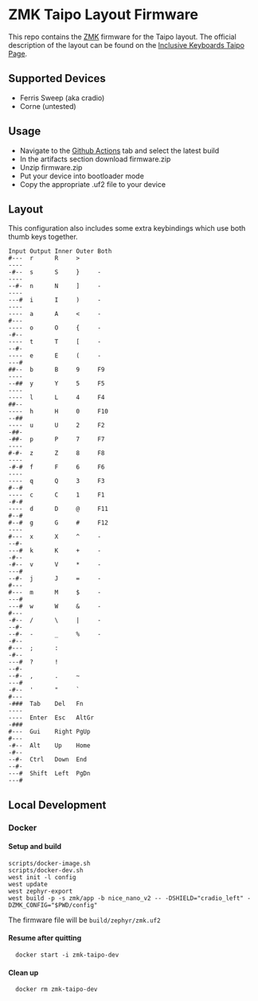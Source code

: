 # ZMK Taipo Layout Firmware

This repo contains the [ZMK](https://zmkfirmware.dev/) firmware for the Taipo layout.
The official description of the layout can be found on the [Inclusive Keyboards Taipo Page](https://inkeys.wiki/en/keymaps/taipo).

## Supported Devices

- Ferris Sweep (aka cradio)
- Corne (untested)

## Usage

- Navigate to the [Github Actions](https://github.com/dlip/zmk-taipo/actions) tab and select the latest build
- In the artifacts section download firmware.zip
- Unzip firmware.zip
- Put your device into bootloader mode
- Copy the appropriate .uf2 file to your device

## Layout

This configuration also includes some extra keybindings which use both thumb keys together.

```
Input Output Inner Outer Both
#---  r      R     >
----
-#--  s      S     }     -
----
--#-  n      N     ]     -
----
---#  i      I     )     -
----
----  a      A     <     -
#---
----  o      O     {     -
-#--
----  t      T     [     -
--#-
----  e      E     (     -
---#
##--  b      B     9     F9
----
--##  y      Y     5     F5
----
----  l      L     4     F4
##--
----  h      H     0     F10
--##
----  u      U     2     F2
-##-
-##-  p      P     7     F7
----
#-#-  z      Z     8     F8
----
-#-#  f      F     6     F6
----
----  q      Q     3     F3
#--#
----  c      C     1     F1
-#-#
----  d      D     @     F11
#--#
#--#  g      G     #     F12
----
#---  x      X     ^     -
--#-
---#  k      K     +     -
-#--
-#--  v      V     *     -
---#
--#-  j      J     =     -
#---
#---  m      M     $     -
---#
---#  w      W     &     -
#---
-#--  /      \     |     -
--#-
--#-  -      _     %     -
-#--
#---  ;      :
-#--
---#  ?      !
--#-
--#-  ,      .     ~
---#
-#--  '      "     `
#---
-###  Tab    Del   Fn
----
----  Enter  Esc   AltGr
-###
#---  Gui    Right PgUp
#---
-#--  Alt    Up    Home
-#--
--#-  Ctrl   Down  End
--#-
---#  Shift  Left  PgDn
---#
```

## Local Development

### Docker

#### Setup and build

```
scripts/docker-image.sh
scripts/docker-dev.sh
west init -l config
west update
west zephyr-export
west build -p -s zmk/app -b nice_nano_v2 -- -DSHIELD="cradio_left" -DZMK_CONFIG="$PWD/config"
```

The firmware file will be `build/zephyr/zmk.uf2`

#### Resume after quitting

```
  docker start -i zmk-taipo-dev
```

#### Clean up

```
  docker rm zmk-taipo-dev
```

